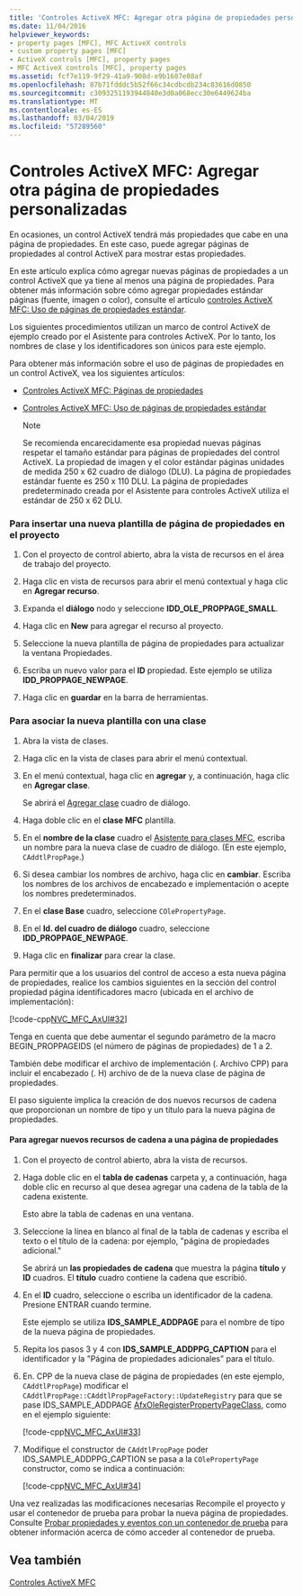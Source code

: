 ```yaml
---
title: 'Controles ActiveX MFC: Agregar otra página de propiedades personalizadas'
ms.date: 11/04/2016
helpviewer_keywords:
- property pages [MFC], MFC ActiveX controls
- custom property pages [MFC]
- ActiveX controls [MFC], property pages
- MFC ActiveX controls [MFC], property pages
ms.assetid: fcf7e119-9f29-41a9-908d-e9b1607e08af
ms.openlocfilehash: 87b71fdddc5b52f66c34cdbcdb234c83616d0850
ms.sourcegitcommit: c3093251193944840e3d0a068ecc30e6449624ba
ms.translationtype: MT
ms.contentlocale: es-ES
ms.lasthandoff: 03/04/2019
ms.locfileid: "57289560"
---
```

# <a name="mfc-activex-controls-adding-another-custom-property-page"></a>Controles ActiveX MFC: Agregar otra página de propiedades personalizadas

En ocasiones, un control ActiveX tendrá más propiedades que cabe en una página de propiedades. En este caso, puede agregar páginas de propiedades al control ActiveX para mostrar estas propiedades.

En este artículo explica cómo agregar nuevas páginas de propiedades a un control ActiveX que ya tiene al menos una página de propiedades. Para obtener más información sobre cómo agregar propiedades estándar páginas (fuente, imagen o color), consulte el artículo [controles ActiveX MFC: Uso de páginas de propiedades estándar](../mfc/mfc-activex-controls-using-stock-property-pages.md).

Los siguientes procedimientos utilizan un marco de control ActiveX de ejemplo creado por el Asistente para controles ActiveX. Por lo tanto, los nombres de clase y los identificadores son únicos para este ejemplo.

Para obtener más información sobre el uso de páginas de propiedades en un control ActiveX, vea los siguientes artículos:

- [Controles ActiveX MFC: Páginas de propiedades](../mfc/mfc-activex-controls-property-pages.md)

- [Controles ActiveX MFC: Uso de páginas de propiedades estándar](../mfc/mfc-activex-controls-using-stock-property-pages.md)

    > [!NOTE]
    >  Se recomienda encarecidamente esa propiedad nuevas páginas respetar el tamaño estándar para páginas de propiedades del control ActiveX. La propiedad de imagen y el color estándar páginas unidades de medida 250 x 62 cuadro de diálogo (DLU). La página de propiedades estándar fuente es 250 x 110 DLU. La página de propiedades predeterminado creada por el Asistente para controles ActiveX utiliza el estándar de 250 x 62 DLU.

### <a name="to-insert-a-new-property-page-template-into-your-project"></a>Para insertar una nueva plantilla de página de propiedades en el proyecto

1. Con el proyecto de control abierto, abra la vista de recursos en el área de trabajo del proyecto.

1. Haga clic en vista de recursos para abrir el menú contextual y haga clic en **Agregar recurso**.

1. Expanda el **diálogo** nodo y seleccione **IDD_OLE_PROPPAGE_SMALL**.

1. Haga clic en **New** para agregar el recurso al proyecto.

1. Seleccione la nueva plantilla de página de propiedades para actualizar la ventana Propiedades.

1. Escriba un nuevo valor para el **ID** propiedad. Este ejemplo se utiliza **IDD_PROPPAGE_NEWPAGE**.

1. Haga clic en **guardar** en la barra de herramientas.

### <a name="to-associate-the-new-template-with-a-class"></a>Para asociar la nueva plantilla con una clase

1. Abra la vista de clases.

1. Haga clic en la vista de clases para abrir el menú contextual.

1. En el menú contextual, haga clic en **agregar** y, a continuación, haga clic en **Agregar clase**.

   Se abrirá el [Agregar clase](../ide/add-class-dialog-box.md) cuadro de diálogo.

1. Haga doble clic en el **clase MFC** plantilla.

1. En el **nombre de la clase** cuadro el [Asistente para clases MFC](../mfc/reference/mfc-add-class-wizard.md), escriba un nombre para la nueva clase de cuadro de diálogo. (En este ejemplo, `CAddtlPropPage`.)

1. Si desea cambiar los nombres de archivo, haga clic en **cambiar**. Escriba los nombres de los archivos de encabezado e implementación o acepte los nombres predeterminados.

1. En el **clase Base** cuadro, seleccione `COlePropertyPage`.

1. En el **Id. del cuadro de diálogo** cuadro, seleccione **IDD_PROPPAGE_NEWPAGE**.

9. Haga clic en **finalizar** para crear la clase.

Para permitir que a los usuarios del control de acceso a esta nueva página de propiedades, realice los cambios siguientes en la sección del control propiedad página identificadores macro (ubicada en el archivo de implementación):

[!code-cpp[NVC_MFC_AxUI#32](../mfc/codesnippet/cpp/mfc-activex-controls-adding-another-custom-property-page_1.cpp)]

Tenga en cuenta que debe aumentar el segundo parámetro de la macro BEGIN_PROPPAGEIDS (el número de páginas de propiedades) de 1 a 2.

También debe modificar el archivo de implementación (. Archivo CPP) para incluir el encabezado (. H) archivo de de la nueva clase de página de propiedades.

El paso siguiente implica la creación de dos nuevos recursos de cadena que proporcionan un nombre de tipo y un título para la nueva página de propiedades.

#### <a name="to-add-new-string-resources-to-a-property-page"></a>Para agregar nuevos recursos de cadena a una página de propiedades

1. Con el proyecto de control abierto, abra la vista de recursos.

1. Haga doble clic en el **tabla de cadenas** carpeta y, a continuación, haga doble clic en recurso al que desea agregar una cadena de la tabla de la cadena existente.

   Esto abre la tabla de cadenas en una ventana.

1. Seleccione la línea en blanco al final de la tabla de cadenas y escriba el texto o el título de la cadena: por ejemplo, "página de propiedades adicional."

   Se abrirá un **las propiedades de cadena** que muestra la página **título** y **ID** cuadros. El **título** cuadro contiene la cadena que escribió.

1. En el **ID** cuadro, seleccione o escriba un identificador de la cadena. Presione ENTRAR cuando termine.

   Este ejemplo se utiliza **IDS_SAMPLE_ADDPAGE** para el nombre de tipo de la nueva página de propiedades.

1. Repita los pasos 3 y 4 con **IDS_SAMPLE_ADDPPG_CAPTION** para el identificador y la "Página de propiedades adicionales" para el título.

1. En. CPP de la nueva clase de página de propiedades (en este ejemplo, `CAddtlPropPage`) modificar el `CAddtlPropPage::CAddtlPropPageFactory::UpdateRegistry` para que se pase IDS_SAMPLE_ADDPAGE [AfxOleRegisterPropertyPageClass](../mfc/reference/registering-ole-controls.md#afxoleregisterpropertypageclass), como en el ejemplo siguiente:

   [!code-cpp[NVC_MFC_AxUI#33](../mfc/codesnippet/cpp/mfc-activex-controls-adding-another-custom-property-page_2.cpp)]

1. Modifique el constructor de `CAddtlPropPage` poder IDS_SAMPLE_ADDPPG_CAPTION se pasa a la `COlePropertyPage` constructor, como se indica a continuación:

   [!code-cpp[NVC_MFC_AxUI#34](../mfc/codesnippet/cpp/mfc-activex-controls-adding-another-custom-property-page_3.cpp)]

Una vez realizadas las modificaciones necesarias Recompile el proyecto y usar el contenedor de prueba para probar la nueva página de propiedades. Consulte [Probar propiedades y eventos con un contenedor de prueba](../mfc/testing-properties-and-events-with-test-container.md) para obtener información acerca de cómo acceder al contenedor de prueba.

## <a name="see-also"></a>Vea también

[Controles ActiveX MFC](../mfc/mfc-activex-controls.md)
